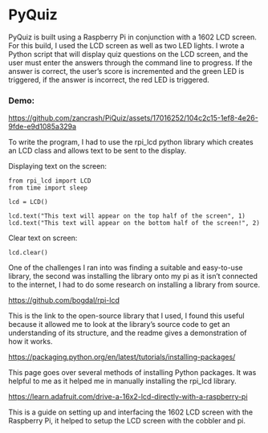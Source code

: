 
# PyQuiz

PyQuiz is built using a Raspberry Pi in conjunction with a 1602 LCD screen. For this build, I used the LCD screen as well as two LED lights. I wrote a Python script that will display quiz questions on the LCD screen, and the user must enter the answers through the command line to progress. If the answer is correct, the user’s score is incremented and the green LED is triggered, if the answer is incorrect, the red LED is triggered.

### Demo:

https://github.com/zancrash/PiQuiz/assets/17016252/104c2c15-1ef8-4e26-9fde-e9d1085a329a



To write the program, I had to use the rpi_lcd python library which creates an LCD class and allows text to be sent to the display. 

Displaying text on the screen:
```
from rpi_lcd import LCD
from time import sleep

lcd = LCD()

lcd.text("This text will appear on the top half of the screen", 1)
lcd.text("This text will appear on the bottom half of the screen!", 2)

```

Clear text on screen:
```
lcd.clear()
```



One of the challenges I ran into was finding a suitable and easy-to-use library, the second was installing the library onto my pi as it isn’t connected to the internet, I had to do some research on installing a library from source.

https://github.com/bogdal/rpi-lcd

This is the link to the open-source library that I used, I found this useful because it allowed me to look at the library’s source code to get an understanding of its structure, and the readme gives a demonstration of how it works.

https://packaging.python.org/en/latest/tutorials/installing-packages/ 

This page goes over several methods of installing Python packages. It was helpful to me as it helped me in manually installing the rpi_lcd library.

https://learn.adafruit.com/drive-a-16x2-lcd-directly-with-a-raspberry-pi

This is a guide on setting up and interfacing the 1602 LCD screen with the Raspberry Pi, it helped to setup the LCD screen with the cobbler and pi.
